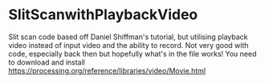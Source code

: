 # SlitScanwithPlaybackVideo
Slit scan code based off Daniel Shiffman's tutorial, but utilising playback video instead of input video and the ability to record.
Not very good with code, especially back then but hopefully what's in the file works!
You need to download and install https://processing.org/reference/libraries/video/Movie.html
